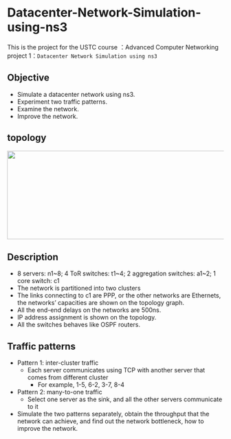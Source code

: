 # Datacenter-Network-Simulation-using-ns3

This is the project for the USTC course ：Advanced Computer Networking  
project 1：`Datacenter Network Simulation using ns3`

## Objective
  * Simulate a datacenter network using ns3.
  * Experiment two traffic patterns.
  * Examine the network.
  * Improve the network.

## topology
<div align=center>
    <img width="650" height="206" src="https://github.com/fox6666/Datacenter-Network-Simulation-using-ns3/blob/master/image/network.png"       "网络拓扑图"/>
</div>

## Description
  * 8 servers: n1\~8; 4 ToR switches: t1\~4; 2 aggregation switches: a1\~2; 1 core switch: c1
  * The network is partitioned into two clusters
  * The links connecting to c1 are PPP, or the other networks are Ethernets, the networks’ capacities are shown on the topology graph.
  * All the end-end delays on the networks are 500ns.
  * IP address assignment is shown on the topology.
  * All the switches behaves like OSPF routers.
  
## Traffic patterns
 * Pattern 1: inter-cluster traffic
   * Each server communicates using TCP with another server that comes from different cluster
     * For example, 1-5, 6-2, 3-7, 8-4
 * Pattern 2: many-to-one traffic
   * Select one server as the sink, and all the other servers communicate to it
 * Simulate the two patterns separately, obtain the throughput that the network can achieve, and find out the network bottleneck, how to improve the network.

